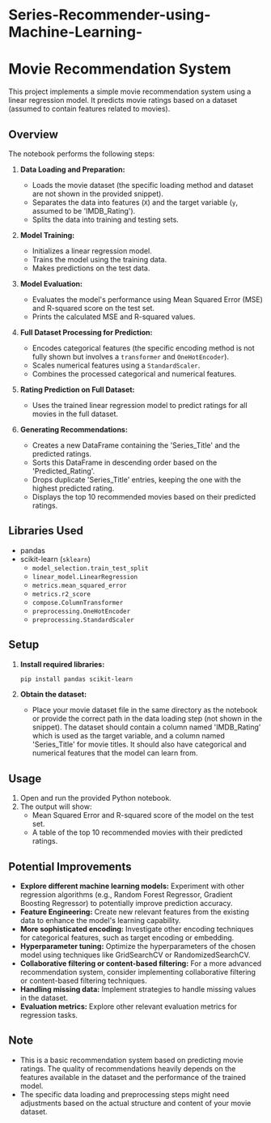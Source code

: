 # Series-Recommender-using-Machine-Learning-
# Movie Recommendation System

This project implements a simple movie recommendation system using a linear regression model. It predicts movie ratings based on a dataset (assumed to contain features related to movies).

## Overview

The notebook performs the following steps:

1.  **Data Loading and Preparation:**
    * Loads the movie dataset (the specific loading method and dataset are not shown in the provided snippet).
    * Separates the data into features (`X`) and the target variable (`y`, assumed to be 'IMDB\_Rating').
    * Splits the data into training and testing sets.

2.  **Model Training:**
    * Initializes a linear regression model.
    * Trains the model using the training data.
    * Makes predictions on the test data.

3.  **Model Evaluation:**
    * Evaluates the model's performance using Mean Squared Error (MSE) and R-squared score on the test set.
    * Prints the calculated MSE and R-squared values.

4.  **Full Dataset Processing for Prediction:**
    * Encodes categorical features (the specific encoding method is not fully shown but involves a `transformer` and `OneHotEncoder`).
    * Scales numerical features using a `StandardScaler`.
    * Combines the processed categorical and numerical features.

5.  **Rating Prediction on Full Dataset:**
    * Uses the trained linear regression model to predict ratings for all movies in the full dataset.

6.  **Generating Recommendations:**
    * Creates a new DataFrame containing the 'Series\_Title' and the predicted ratings.
    * Sorts this DataFrame in descending order based on the 'Predicted\_Rating'.
    * Drops duplicate 'Series\_Title' entries, keeping the one with the highest predicted rating.
    * Displays the top 10 recommended movies based on their predicted ratings.

## Libraries Used

* pandas
* scikit-learn (`sklearn`)
    * `model_selection.train_test_split`
    * `linear_model.LinearRegression`
    * `metrics.mean_squared_error`
    * `metrics.r2_score`
    * `compose.ColumnTransformer`
    * `preprocessing.OneHotEncoder`
    * `preprocessing.StandardScaler`

## Setup

1.  **Install required libraries:**
    ```bash
    pip install pandas scikit-learn
    ```

2.  **Obtain the dataset:**
    * Place your movie dataset file in the same directory as the notebook or provide the correct path in the data loading step (not shown in the snippet). The dataset should contain a column named 'IMDB\_Rating' which is used as the target variable, and a column named 'Series\_Title' for movie titles. It should also have categorical and numerical features that the model can learn from.

## Usage

1.  Open and run the provided Python notebook.
2.  The output will show:
    * Mean Squared Error and R-squared score of the model on the test set.
    * A table of the top 10 recommended movies with their predicted ratings.

## Potential Improvements

* **Explore different machine learning models:** Experiment with other regression algorithms (e.g., Random Forest Regressor, Gradient Boosting Regressor) to potentially improve prediction accuracy.
* **Feature Engineering:** Create new relevant features from the existing data to enhance the model's learning capability.
* **More sophisticated encoding:** Investigate other encoding techniques for categorical features, such as target encoding or embedding.
* **Hyperparameter tuning:** Optimize the hyperparameters of the chosen model using techniques like GridSearchCV or RandomizedSearchCV.
* **Collaborative filtering or content-based filtering:** For a more advanced recommendation system, consider implementing collaborative filtering or content-based filtering techniques.
* **Handling missing data:** Implement strategies to handle missing values in the dataset.
* **Evaluation metrics:** Explore other relevant evaluation metrics for regression tasks.

## Note

* This is a basic recommendation system based on predicting movie ratings. The quality of recommendations heavily depends on the features available in the dataset and the performance of the trained model.
* The specific data loading and preprocessing steps might need adjustments based on the actual structure and content of your movie dataset.
